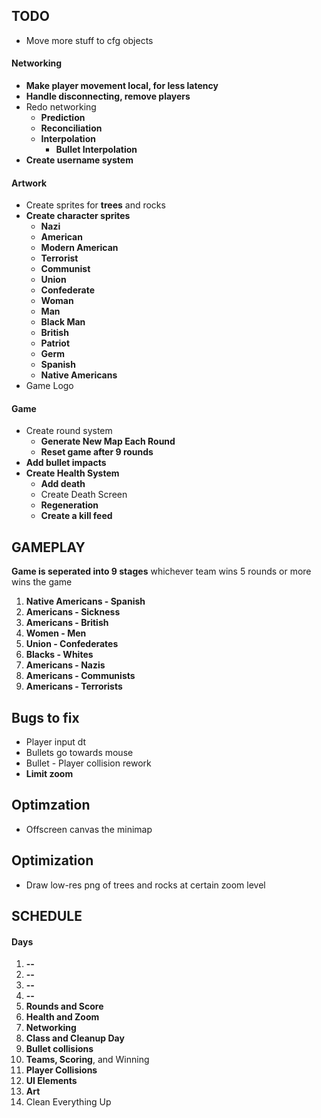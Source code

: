 ## TODO

* Move more stuff to cfg objects

#### Networking
* **Make player movement local, for less latency**
* **Handle disconnecting, remove players**
* Redo networking
  * **Prediction**
  * **Reconciliation**
  * **Interpolation**
    * **Bullet Interpolation**
* **Create username system**

#### Artwork
* Create sprites for **trees** and rocks
* **Create character sprites**
  * **Nazi**
  * **American**
  * **Modern American**
  * **Terrorist**
  * **Communist**
  * **Union**
  * **Confederate**
  * **Woman**
  * **Man**
  * **Black Man**
  * **British**
  * **Patriot**
  * **Germ**
  * **Spanish**
  * **Native Americans**
* Game Logo

#### Game
* Create round system
  * **Generate New Map Each Round**
  * **Reset game after 9 rounds**
* **Add bullet impacts**
* **Create Health System**
  * **Add death**
  * Create Death Screen
  * **Regeneration**
  * **Create a kill feed**



## GAMEPLAY

**Game is seperated into 9 stages** whichever team wins 5 rounds or more wins the game
1. **Native Americans - Spanish**
2. **Americans - Sickness**
3. **Americans - British**
4. **Women - Men**
5. **Union - Confederates**
6. **Blacks - Whites**
7. **Americans - Nazis**
8. **Americans - Communists**
9. **Americans - Terrorists**

## Bugs to fix

* Player input dt
* Bullets go towards mouse
* Bullet - Player collision rework
* **Limit zoom**

## Optimzation

* Offscreen canvas the minimap

## Optimization

* Draw low-res png of trees and rocks at certain zoom level


## SCHEDULE

#### Days
1. **--**
2. **--**
3. **--**
4. **--**
5. **Rounds and Score**
6. **Health and Zoom**
7. **Networking**
8. **Class and Cleanup Day**
9. **Bullet collisions**
10. **Teams, Scoring**, and Winning
11. **Player Collisions**
12. **UI Elements**
13. **Art**
14. Clean Everything Up
